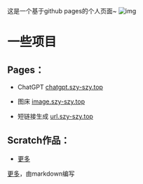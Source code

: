 这是一个基于github pages的个人页面~
![img](https://picsum.photos/id/806/600/300)
# 一些项目
## Pages：

* ChatGPT [chatgpt.szy-szy.top](https://chatgpt.szy-szy.top)  

* 图床 [image.szy-szy.top](https://image.szy-szy.top)  

* 短链接生成 [url.szy-szy.top](https://url.szy-szy.top)  


## Scratch作品：

* [更多](https://game.szy-szy.top)  

[更多](https://www.szy-szy.top/more)，由markdown编写
